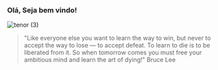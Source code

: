 <strong><h3> Olá, Seja bem vindo! </h3></strong>




![tenor (3)](https://user-images.githubusercontent.com/37002491/95329595-92195500-087d-11eb-9935-ab0cb075d0b1.gif)




<blockquote>"Like everyone else you want to learn the way to win, but never to accept the way to lose — to accept defeat. To learn to die is to be liberated from it. So when tomorrow comes you must free your ambitious mind and learn the art of dying!" Bruce Lee </blockquote>
